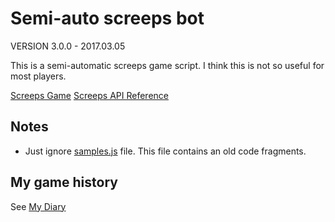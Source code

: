 # Semi-auto screeps bot

VERSION 3.0.0 - 2017.03.05

This is a semi-automatic screeps game script.
I think this is not so useful for most players.

[Screeps Game](https://screeps.com)
[Screeps API Reference](http://support.screeps.com/hc/en-us/articles/203084991-API-Reference)

## Notes
 - Just ignore [samples.js](samples.js) file. This file contains an old code fragments.

## My game history
See [My Diary](diary/index.md)

